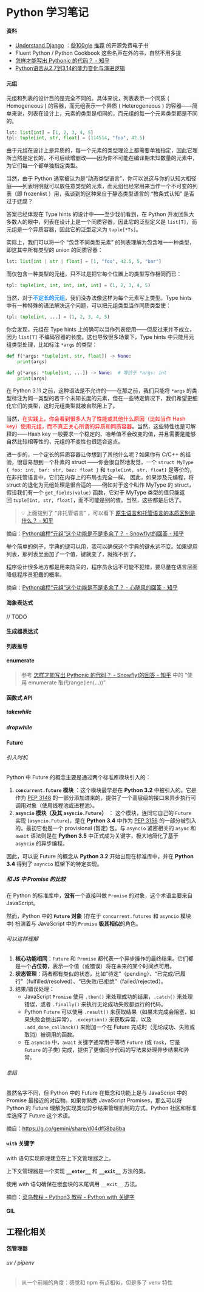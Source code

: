 # Python 学习笔记



#### 资料

- [Understand Django](https://www.mattlayman.com/understand-django) ：[@100gle](https://twitter.com/1oogle) [推荐](https://x.com/1oogle/status/1773376213731668129) 的开源免费电子书
- Fluent Python / Python Cookbook 这些名声在外的书，自然不用多提
- [怎样才能写出 Pythonic 的代码？ - 知乎](https://www.zhihu.com/question/21408921)
- [Python语言从2.7到3.14的能力变化与演进逻辑](https://mp.weixin.qq.com/s/iRVqDjvfsilxRugG65fJNw)


#### 元组

元组和列表的设计目的是完全不同的。具体来说，列表表示一个同质 ( Homogeneous ) 的容器，而元组表示一个异质 ( Heterogeneous ) 的容器——简单来说，列表在设计上，元素的类型是相同的，而元组的每一个元素类型都是不同的。

```py
lst: list[int] = [1, 2, 3, 4, 5]
tpl: tuple[int, str, float] = (114514, "foo", 42.5)
```

由于元组在设计上是异质的，每一个元素的类型理论上都需要单独指定，因此它理所当然是定长的，不可后续增删改——因为你不可能在编译期未知数量的元素中，为它们每一个都单独指定类型。

当然，由于 Python 通常被认为是“动态类型语言”，你可以说这与你的认知大相径庭——列表明明就可以放任意类型的元素，而元组也经常用来当作一个不可变的列表（即 frozenlist ）用，我谈到的这种来自于静态类型语言的 “教条式认知” 是否过于迂腐？

答案已经体现在 Type hints 的设计中——至少我们看到，在 Python 开发团队大多数人的眼中，列表在设计上是一个同质容器，因此它的泛型定义是 `list[T]`，而元组是一个异质容器，因此它的泛型定义为 `tuple[*Ts]`。

实际上，我们可以将一个 “包含不同类型元素” 的列表理解为包含唯一一种类型，即这其中所有类型的 union 的同质容器：

```py
lst: list[int | str | float] = [1, "foo", 42.5, 5, "bar"]
```

而仅包含一种类型的元组，只不过是把它每个位置上的类型写作相同而已：

```py
tpl: tuple[int, int, int, int, int] = (1, 2, 3, 4, 5)
```

当然，对于<font color=dodgerBlue>**不定长的元组**</font>，我们没办法像这样为每个元素写上类型。Type hints 中有一种特殊的语法解决这个问题，可以把元组类型当作同质类型使：

```py
tpl: tuple[int, ...] = (1, 2, 3, 4, 5)
```

你会发现，元组在 Type hints 上的确可以当作列表使用——但反过来并不成立，因为 `list[T]` 不编码容器的长度。这也导致很多场景下，Type hints 中只能用元组类型处理，比如标注 `*args` 的类型：

```py
def f(*args: *tuple[int, str, float]) -> None:
    print(args)

def g(*args: *tuple[int, ...]) -> None:  # 等价于 *args: int
    print(args)
```

在 Python 3.11 之前，这种语法是不允许的——在那之前，我们只能将 `*args` 的类型标注为同一类型的若干个未知长度的元素，但在一些特定情况下，我们希望更细化它们的类型，这时元组类型就被自然用上了。

当然，<font color=red>在实践上，你会看到很多人为了性能或其他什么原因（比如当作 Hash key）使用元组，而不真正关心所谓的异质和同质容器</font>。当然，这些特性也是可解释的——Hash key 一般要求一个稳定的、哈希值不会改变的值，并且需要是能够自然比较相等性的，元组的不变性也很适合这点。

进一步的，一个定长的异质容器让你想到了其他什么呢？如果你有 C/C++ 的经验，很容易想到一个朴素的 struct ——你会很自然地发觉，一个 `struct MyType { foo: int, bar: str, baz: float }` 和 `tuple[int, str, float]` 是等价的，在非托管语言中，它们在内存上的布局也完全一样。 因此，如果涉及元编程，将 struct 的退化为元组处理是很合适的——例如对于这个叫作 MyType 的 struct，假设我们有一个 `get_fields(value)` 函数，它对于 MyType 类型的值只能返回 `tuple[int, str, float]`，而不可能是别的值。当然，这些都是后话了。

> 💡 上面提到了 “非托管语言” ，可以看下 [原生语言和托管语言的本质区别是什么？ - 知乎](
https://www.zhihu.com/question/294040278)

摘自：[Python编程“元组”这个功能是不是多余了？ - Snowflyt的回答 - 知乎](
https://www.zhihu.com/question/1930753510372283154/answer/1934567538018218580)

举个简单的例子，字典的键可以用，我可以确保这个字典的键永远不变。如果键用列表，那列表里面加了一个值，键就变了，就找不到了。

程序设计很多地方都是用来防呆的，程序员永远不可能不犯错，要尽量在语言层面降低程序员犯蠢的概率。

摘自：[Python编程“元组”这个功能是不是多余了？ - 心随风的回答 - 知乎](
https://www.zhihu.com/question/1930753510372283154/answer/1930783103447700834)
#### 海象表达式

// TODO



#### 生成器表达式

#### 列表推导



#### enumerate

> 参考 [怎样才能写出 Pythonic 的代码？ - Snowflyt的回答 - 知乎](https://www.zhihu.com/question/21408921/answer/2557328805) 中的 “使用 emumerate 取代range(len(...))”



#### 函数式 API

##### takewhile



##### dropwhile



#### Future

###### 引入时机

Python 中 Future 的概念主要是通过两个标准库模块引入的：

1. **`concurrent.future` 模块** ：这个模块最早是在 **Python 3.2** 中被引入的。它是作为 [PEP 3148](https://peps.python.org/pep-3148/) 的一部分添加进来的，提供了一个高层级的接口来异步执行可调用对象（使用线程池或进程池）。
2. **`asyncio` 模块（及其 `asyncio.Future`）** ： 这个模块，连同它自己的 `Future` 实现 (`asyncio.Future`)，是在 **Python 3.4** 中作为 [PEP 3156](https://peps.python.org/pep-3156/) 的一部分被引入的。最初它也是一个 provisional (暂定) 包。与 `asyncio` 紧密相关的 `async` 和 `await` 语法则是在 **Python 3.5** 中正式成为关键字，极大地简化了基于 `asyncio` 的异步编程。

因此，可以说 Future 的概念从 **Python 3.2** 开始出现在标准库中，并在 **Python 3.4** 得到了 `asyncio` 框架下的特定实现。

##### 和 JS 中 Promise 的比较

在 Python 的标准库中，**没有**一个直接叫做 `Promise` 的对象，这个术语主要来自 JavaScript。

然而，Python 中的 **`Future` 对象** (存在于 `concurrent.futures` 和 `asyncio` 模块中) 扮演着与 JavaScript 中的 `Promise` **极其相似**的角色。

###### 可以这样理解

1. **核心功能相同**：`Future` 和 `Promise` 都代表一个异步操作的最终结果。它们都是一个**占位符**，表示一个值（或错误）将在未来的某个时间点可用。
2. **状态管理**：两者都有类似的状态，比如“待定”（pending）、“已完成/已履行”（fulfilled/resolved）、“已失败/已拒绝”（failed/rejected）。
3. 结果/错误处理：
   - JavaScript `Promise` 使用 `.then()` 来处理成功的结果，`.catch()` 来处理错误，或者 `.finally()` 来执行无论成功失败都运行的代码。
   - Python `Future` 可以使用 `.result()` 来获取结果（如果未完成会阻塞，如果失败会抛出异常），`.exception()` 来获取异常，以及 `.add_done_callback()` 来附加一个在 Future 完成时（无论成功、失败或取消）被调用的函数。
   - 在 `asyncio` 中，`await` 关键字通常用于等待 `Future` (或 `Task`，它是 `Future` 的子类) 完成，提供了更像同步代码的写法来处理异步结果和异常。

###### 总结

虽然名字不同，但 Python 中的 Future 在概念和功能上是与 JavaScript 中的 Promise 最接近的对应物。如果你熟悉 JavaScript Promises，那么可以将 Python 的 Future 理解为实现类似异步结果管理机制的方式。Python 社区和标准库选择了 Future 这个术语。

摘自：https://g.co/gemini/share/d04df58ba8ba



#### `with` 关键字

with 语句实现原理建立在上下文管理器之上。

上下文管理器是一个实现 **`__enter__`** 和 **`__exit__`** 方法的类。

使用 with 语句确保在嵌套块的末尾调用 `__exit__` 方法。

摘自：[菜鸟教程 - Python3 教程 - Python with 关键字](https://www.runoob.com/python3/python-with.html)



#### GIL



## 工程化相关

#### 包管理器

###### uv / pipenv

> 从一个前端的角度：感觉和 npm 有点相似，但是多了 venv 特性

